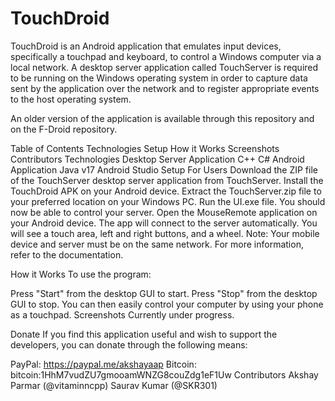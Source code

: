 # TouchDroid
TouchDroid is an Android application that emulates input devices, specifically a touchpad and keyboard, to control a Windows computer via a local network. A desktop server application called TouchServer is required to be running on the Windows operating system in order to capture data sent by the application over the network and to register appropriate events to the host operating system.

An older version of the application is available through this repository and on the F-Droid repository.

Table of Contents
Technologies
Setup
How it Works
Screenshots
Contributors
Technologies
Desktop Server Application
C++
C#
Android Application
Java v17
Android Studio
Setup
For Users
Download the ZIP file of the TouchServer desktop server application from TouchServer.
Install the TouchDroid APK on your Android device.
Extract the TouchServer.zip file to your preferred location on your Windows PC.
Run the UI.exe file.
You should now be able to control your server.
Open the MouseRemote application on your Android device.
The app will connect to the server automatically.
You will see a touch area, left and right buttons, and a wheel.
Note: Your mobile device and server must be on the same network. For more information, refer to the documentation.

How it Works
To use the program:

Press "Start" from the desktop GUI to start.
Press "Stop" from the desktop GUI to stop.
You can then easily control your computer by using your phone as a touchpad.
Screenshots
Currently under progress.

Donate
If you find this application useful and wish to support the developers, you can donate through the following means:

PayPal: https://paypal.me/akshayaap
Bitcoin: bitcoin:1HhM7vudZU7gmooamWNZG8couZdg1eF1Uw
Contributors
Akshay Parmar (@vitaminncpp)
Saurav Kumar (@SKR301)

